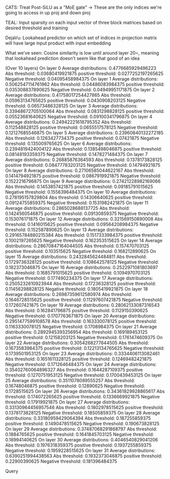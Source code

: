 
CATS:
Treat Post-SiLU as a "MoE gate" -> These are the only indices we're going to access in up proj and down proj

TEAL:
Input sparsity on each input vector of three block matrices based on desired threshold and training

DejaVu:
Lookahead predictor on which set of indices in projection matrix will have large input product with input embedding

What we've seen:
Cosine similarity is low until around layer 20~, meaning that lookahead prediction doesn't seem like that good of an idea

(Over 10 layers)
On layer 0
Average distributions: 0.4776685929496223
Abs threshold: 0.03680419921875
positive threshold: 0.0277252197265625
Negative threshold: 0.04095458984375
On layer 1
Average distributions: 0.5062547114761962
Abs threshold: 0.04486083984375
positive threshold: 0.035308837890625
Negative threshold: 0.04949951171875
On layer 2
Average distributions: 0.41758017254427865
Abs threshold: 0.05963134765625
positive threshold: 0.0430908203125
Negative threshold: 0.06573486328125
On layer 3
Average distributions: 0.33948672705100064
Abs threshold: 0.0831298828125
positive threshold: 0.05523681640625
Negative threshold: 0.09100341796875
On layer 4
Average distributions: 0.24942221618795352
Abs threshold: 0.112548828125
positive threshold: 0.0655517578125
Negative threshold: 0.12127685546875
On layer 5
Average distributions: 0.23960840132272185
Abs threshold: 0.1263427734375
positive threshold: 0.07421875
Negative threshold: 0.135009765625
On layer 6
Average distributions: 0.2394819424004122
Abs threshold: 0.1385498046875
positive threshold: 0.08148193359375
Negative threshold: 0.1478271484375
On layer 7
Average distributions: 0.26885876364593
Abs threshold: 0.1378173828125
positive threshold: 0.08477783203125
Negative threshold: 0.14794921875
On layer 8
Average distributions: 0.27106585044622167
Abs threshold: 0.1414794921875
positive threshold: 0.0867919921875
Negative threshold: 0.1522216796875
On layer 9
Average distributions: 0.27421228982169066
Abs threshold: 0.1453857421875
positive threshold: 0.09185791015625
Negative threshold: 0.1556396484375
On layer 10
Average distributions: 0.278195157829804
Abs threshold: 0.14306640625
positive threshold: 0.09124755859375
Negative threshold: 0.1531982421875
On layer 11
Average distributions: 0.2865028688137725
Abs threshold: 0.1424560546875
positive threshold: 0.09130859375
Negative threshold: 0.153076171875
On layer 12
Average distributions: 0.321569150890008
Abs threshold: 0.1416015625
positive threshold: 0.09564208984375
Negative threshold: 0.152587890625
On layer 13
Average distributions: 0.29165784880215384
Abs threshold: 0.1517333984375
positive threshold: 0.1002197265625
Negative threshold: 0.162353515625
On layer 14
Average distributions: 0.28670847164044505
Abs threshold: 0.157470703125
positive threshold: 0.103515625
Negative threshold: 0.168212890625
On layer 15
Average distributions: 0.2432845624484811
Abs threshold: 0.1729736328125
positive threshold: 0.108642578125
Negative threshold: 0.182373046875
On layer 16
Average distributions: 0.2522971081803697
Abs threshold: 0.1685791015625
positive threshold: 0.1094970703125
Negative threshold: 0.177490234375
On layer 17
Average distributions: 0.2505232610923944
Abs threshold: 0.17236328125
positive threshold: 0.11456298828125
Negative threshold: 0.1805419921875
On layer 18
Average distributions: 0.26987359612580974
Abs threshold: 0.1646728515625
positive threshold: 0.11297607421875
Negative threshold: 0.172607421875
On layer 19
Average distributions: 0.28062133087316543
Abs threshold: 0.162841796875
positive threshold: 0.1129150390625
Negative threshold: 0.1707763671875
On layer 20
Average distributions: 0.2951477599108578
Abs threshold: 0.163330078125
positive threshold: 0.1163330078125
Negative threshold: 0.1708984375
On layer 21
Average distributions: 0.2892945393256954
Abs threshold: 0.169189453125
positive threshold: 0.12158203125
Negative threshold: 0.1761474609375
On layer 22
Average distributions: 0.3054268277644505
Abs threshold: 0.1673583984375
positive threshold: 0.12213134765625
Negative threshold: 0.1739501953125
On layer 23
Average distributions: 0.3334406113082461
Abs threshold: 0.1651611328125
positive threshold: 0.12469482421875
Negative threshold: 0.1712646484375
On layer 24
Average distributions: 0.35402760064896327
Abs threshold: 0.1644287109375
positive threshold: 0.1270751953125
Negative threshold: 0.1700439453125
On layer 25
Average distributions: 0.3511078089555257
Abs threshold: 0.16748046875
positive threshold: 0.12890625
Negative threshold: 0.1728515625
On layer 26
Average distributions: 0.34361829928865617
Abs threshold: 0.174072265625
positive threshold: 0.1336669921875
Negative threshold: 0.17919921875
On layer 27
Average distributions: 0.33130964456957546
Abs threshold: 0.1802978515625
positive threshold: 0.1378173828125
Negative threshold: 0.18505859375
On layer 28
Average distributions: 0.33180959429064394
Abs threshold: 0.187255859375
positive threshold: 0.1490478515625
Negative threshold: 0.190673828125
On layer 29
Average distributions: 0.37487068291868797
Abs threshold: 0.1884765625
positive threshold: 0.1641845703125
Negative threshold: 0.18994140625
On layer 30
Average distributions: 0.4046540829041206
Abs threshold: 0.1976318359375
positive threshold: 0.1937255859375
Negative threshold: 0.1959228515625
On layer 31
Average distributions: 0.6390251994438563
Abs threshold: 0.1932373046875
positive threshold: 0.22900390625
Negative threshold: 0.181396484375



Query
